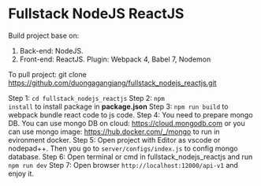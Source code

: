 # Fullstack NodeJS ReactJS
Build project base on:
1. Back-end: NodeJS.
2. Front-end: ReactJS.
Plugin: Webpack 4, Babel 7, Nodemon 

To pull project:
git clone https://github.com/duongagangiang/fullstack_nodejs_reactjs.git

Step 1: <code>cd fullstack_nodejs_reactjs</code>
Step 2: <code>npm install</code> to install package in <b>package.json</b>
Step 3: <code>npm run build</code> to webpack bundle react code to js code.
Step 4: You need to prepare mongo DB. You can use mongo DB on cloud: https://cloud.mongodb.com or you can use mongo image: https://hub.docker.com/_/mongo to run in evironment docker.
Step 5: Open project with Editor as vscode or nodepad++. Then you go to <code>server/configs/index.js</code> to config mongo database.
Step 6: Open terminal or cmd in fullstack_nodejs_reactjs and run <code>npm run dev</code>
Step 7: Open browser <code>http://localhost:12000/api-v1</code> and enjoy it.  